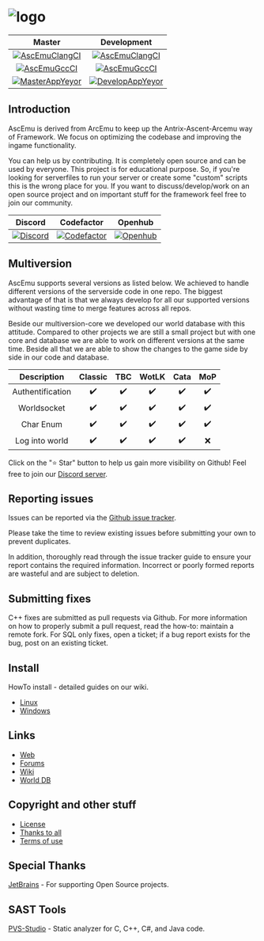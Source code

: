 ﻿# ![logo](http://ascemu.org/images/logo.png)

Master                                                      | Development
:---------------------------------------------------------: | :--------------------------------------------------------------:
[![AscEmuClangCI][AscEmuClangBadge]][AscEmuBadgeClangUrl]   | [![AscEmuClangCI][AscEmuClangBadge]][AscEmuBadgeClangUrl]      |
[![AscEmuGccCI][AscEmuGccBadge]][AscEmuBadgeGccUrl]         | [![AscEmuGccCI][AscEmuGccBadge]][AscEmuBadgeGccUrl]            |
[![MasterAppYeyor][MasterAppYeyorBadge]][MasterAppYeyorUrl] | [![DevelopAppYeyor][DevelopAppYeyorBadge]][DevelopAppYeyorUrl] |

## Introduction
AscEmu is derived from ArcEmu to keep up the Antrix-Ascent-Arcemu way of Framework.
We focus on optimizing the codebase and improving the ingame functionality.

You can help us by contributing. It is completely open source and can be used by everyone.
This project is for educational purpose. So, if you're looking for serverfiles to run your server or create some "custom" scripts  this is the wrong place for you. If you want to discuss/develop/work on an open source project and on important stuff for the framework feel free to join our community.

Discord                                | Codefactor                                      | Openhub
:------------------------------------: | :---------------------------------------------: | :--------------------------------------:
[![Discord][DiscordBadge]][DiscordUrl] | [![Codefactor][CodefactorBadge]][CodefactorUrl] | [![Openhub][OpenhubBadge]][OpenhubUrl] |

## Multiversion
AscEmu supports several versions as listed below. We achieved to handle different versions of the serverside code in one repo. The biggest advantage of that is that we always develop for all our supported versions without wasting time to merge features across all repos.

Beside our multiversion-core we developed our world database with this attitude. Compared to other projects we are still a small project but with one core and database we are able to work on different versions at the same time. Beside all that we are able to show the changes to the game side by side in our code and database.

Description      | Classic            | TBC                | WotLK              | Cata               | MoP
:--------------: | :----------------: | :----------------: | :----------------: | :----------------: | :------------:
Authentification | :heavy_check_mark: | :heavy_check_mark: | :heavy_check_mark: | :heavy_check_mark: | :heavy_check_mark:
Worldsocket      | :heavy_check_mark: | :heavy_check_mark: | :heavy_check_mark: | :heavy_check_mark: | :heavy_check_mark:
Char Enum        | :heavy_check_mark: | :heavy_check_mark: | :heavy_check_mark: | :heavy_check_mark: | :heavy_check_mark:
Log into world   | :heavy_check_mark: | :heavy_check_mark: | :heavy_check_mark: | :heavy_check_mark: | :x:

Click on the "⭐ Star" button to help us gain more visibility on Github!
Feel free to join our [Discord server](https://discord.com/invite/CBdgrh7).
## Reporting issues

Issues can be reported via the [Github issue tracker](https://github.com/AscEmu/AscEmu/issues).

Please take the time to review existing issues before submitting your own to prevent duplicates.

In addition, thoroughly read through the issue tracker guide to ensure your report contains the required information. Incorrect or poorly formed reports are wasteful and are subject to deletion.

## Submitting fixes

C++ fixes are submitted as pull requests via Github. For more information on how to properly submit a pull request, read the how-to: maintain a remote fork. For SQL only fixes, open a ticket; if a bug report exists for the bug, post on an existing ticket.

## Install
HowTo install - detailed guides on our wiki.
* [Linux](https://ascemu.github.io/Wiki/docs/installation/linux/)
* [Windows](https://ascemu.github.io/Wiki/docs/installation/windows/)

## Links
* [Web](http://www.ascemu.org)
* [Forums](https://github.com/AscEmu/AscEmu/discussions)
* [Wiki](https://ascemu.github.io/Wiki/)
* [World DB](https://github.com/AscEmu/OneDB)

## Copyright and other stuff
* [License](LICENSE.md)
* [Thanks to all](THANKS.md)
* [Terms of use](TERMS_OF_USE_AGREEMENT.md)

## Special Thanks
[JetBrains](https://www.jetbrains.com/) - For supporting Open Source projects.

## SAST Tools
[PVS-Studio](https://pvs-studio.com/en/pvs-studio/?utm_source=website&utm_medium=github&utm_campaign=open_source) - Static analyzer for C, C++, C#, and Java code.

<!-- Undercover:start:status -->
[AscEmuGccBadge]: https://github.com/AscEmu/AscEmu/actions/workflows/gcc-linux-test-x64.yml/badge.svg
[AscEmuClangBadge]: https://github.com/AscEmu/AscEmu/actions/workflows/clang-linux-test-x64.yml/badge.svg

[MasterAppYeyorBadge]: https://ci.appveyor.com/api/projects/status/h70t5a5rd56y8ute/branch/master?svg=true
[DevelopAppYeyorBadge]: https://ci.appveyor.com/api/projects/status/h70t5a5rd56y8ute/branch/develop?svg=true

[MasterAppYeyorUrl]: https://ci.appveyor.com/project/Zyres/ascemu
[DevelopAppYeyorUrl]: https://ci.appveyor.com/project/Zyres/ascemu

[AscEmuBadgeGccUrl]: https://github.com/AscEmu/AscEmu/actions/workflows/gcc-linux-test-x64.yml
[AscEmuBadgeClangUrl]: https://github.com/AscEmu/AscEmu/actions/workflows/clang-linux-test-x64.yml
<!-- Undercover:end:status -->

<!-- Undercover:start:community -->
[DiscordBadge]: https://user-images.githubusercontent.com/1216225/168970774-1c2c4b77-64e5-489d-a2ae-0a02e3983479.svg
[CodefactorBadge]: https://www.codefactor.io/repository/github/ascemu/ascemu/badge
[OpenhubBadge]: https://www.openhub.net/p/AscEmu/widgets/project_thin_badge.gif

[DiscordUrl]: https://discord.com/invite/CBdgrh7
[CodefactorUrl]: https://www.codefactor.io/repository/github/ascemu/ascemu
[OpenhubUrl]: https://www.openhub.net/p/AscEmu
<!-- Undercover:end:community -->

